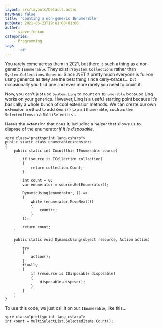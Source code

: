 ```yaml
---
layout: src/layouts/Default.astro
navMenu: false
title: 'Counting a non-generic IEnumerable'
pubDate: 2021-06-23T19:01:08+01:00
author:
    - steve-fenton
categories:
    - Programming
tags:
    - 'c#'
---
```


You rarely come across them in 2021, but there is such a thing as a non-generic `IEnumerable`. They exist in `System.Collections` rather than `System.Collections.Generic`. Since .NET 2 pretty much everyone is full-on using generics as they are the best thing since curly-braces… but occasionally you find one and even more rarely you need to count it.

Now, you can’t just use `System.Linq` to count an `IEnumerable` because Linq works on your generics. However, Linq is a useful starting point because it’s basically a whole bunch of cool extension methods. We can create our own extension method to add `Count()` to an `IEnumerable`, such as the `SelectedItems` in a `MultiSelectList`.

Here’s the extension that does it, including a helper that allows us to dispose of the enumerator *if it is disposable*.

```
<pre class="prettyprint lang-csharp">
public static class EnumerableExtensions
{
    public static int Count(this IEnumerable source)
    {
        if (source is ICollection collection)
        {
            return collection.Count;
        }

        int count = 0;
        var enumerator = source.GetEnumerator();

        DynamicUsing(enumerator, () =>
        {
            while (enumerator.MoveNext())
            {
                count++;
            }
        });

        return count;
    }

    public static void DynamicUsing(object resource, Action action)
    {
        try
        {
            action();
        }
        finally
        {
            if (resource is IDisposable disposable)
            {
                disposable.Dispose();
            }
        }
    }
}
```

To use this code, we just call it on our `IEnumerable`, like this…

```
<pre class="prettyprint lang-csharp">
int count = multiSelectList.SelectedItems.Count();
```